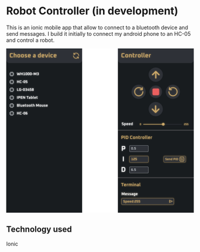 # Robot Controller (in development)

This is an ionic mobile app that allow to connect to a bluetooth device and send messages.
I build it initially to connect my android phone to an HC-05 and control a robot.

![My Image](src/assets/images/robot-controller.png)

## Technology used

Ionic





